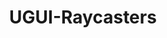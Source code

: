 ---
layout: article
title: UGUI-Raycasters
tags: ["Unity", "UGUI"]
key: Raycasters
permalink: docs/UGUI/Raycasters
aside:
  toc: true
sidebar:
  nav: docs-UGUI
---